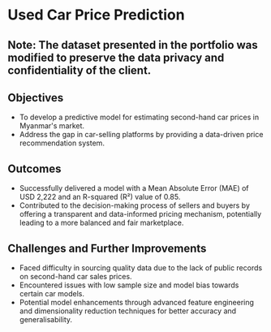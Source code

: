# Used Car Price Prediction
## Note: The dataset presented in the portfolio was modified to preserve the data privacy and confidentiality of the client.

## Objectives

- To develop a predictive model for estimating second-hand car prices in Myanmar's market.
- Address the gap in car-selling platforms by providing a data-driven price recommendation system.

## Outcomes

- Successfully delivered a model with a Mean Absolute Error (MAE) of USD 2,222 and an R-squared (R²) value of 0.85.
- Contributed to the decision-making process of sellers and buyers by offering a transparent and data-informed pricing mechanism, potentially leading to a more balanced and fair marketplace.

## Challenges and Further Improvements

- Faced difficulty in sourcing quality data due to the lack of public records on second-hand car sales prices.
- Encountered issues with low sample size and model bias towards certain car models.
- Potential model enhancements through advanced feature engineering and dimensionality reduction techniques for better accuracy and generalisability.

